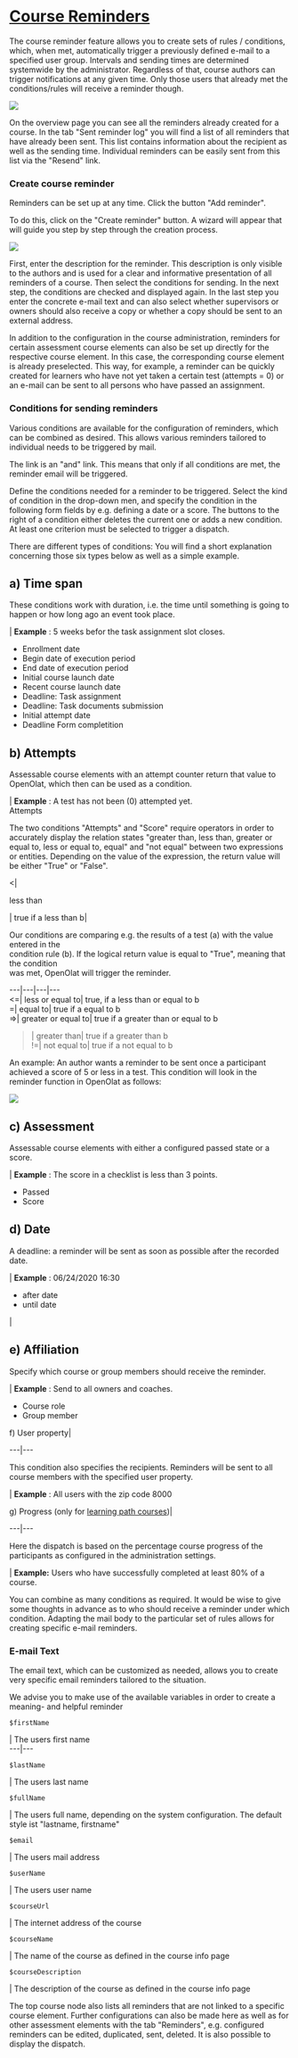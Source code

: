 #  [Course Reminders](Course+Reminders.html)

The course reminder feature allows you to create sets of rules / conditions,
which, when met, automatically trigger a previously defined e-mail to a
specified user group. Intervals and sending times are determined systemwide by
the administrator. Regardless of that, course authors can trigger
notifications at any given time. Only those users that already met the
conditions/rules will receive a reminder though.

![](../../download/attachments/108600772/reminders_send_now.png)

On the overview page you can see all the reminders already created for a
course. In the tab "Sent reminder log" you will find a list of all reminders
that have already been sent. This list contains information about the
recipient as well as the sending time. Individual reminders can be easily sent
from this list via the "Resend" link.

### Create course reminder

Reminders can be set up at any time. Click the button "Add reminder".

To do this, click on the "Create reminder" button. A wizard will appear that
will guide you step by step through the creation process.

![](../../download/attachments/108600772/create_reminders.png)

First, enter the description for the reminder. This description is only
visible to the authors and is used for a clear and informative presentation of
all reminders of a course. Then select the conditions for sending. In the next
step, the conditions are checked and displayed again. In the last step you
enter the concrete e-mail text and can also select whether supervisors or
owners should also receive a copy or whether a copy should be sent to an
external address.

In addition to the configuration in the course administration, reminders for
certain assessment course elements can also be set up directly for the
respective course element. In this case, the corresponding course element is
already preselected. This way, for example, a reminder can be quickly created
for learners who have not yet taken a certain test (attempts = 0) or an e-mail
can be sent to all persons who have passed an assignment.

### Conditions for sending reminders

Various conditions are available for the configuration of reminders, which can
be combined as desired. This allows various reminders tailored to individual
needs to be triggered by mail.

The link is an "and" link. This means that only if all conditions are met, the
reminder email will be triggered.

Define the conditions needed for a reminder to be triggered. Select the kind
of condition in the drop-down men, and specify the condition in the following
form fields by e.g. defining a date or a score. The buttons to the right of a
condition either deletes the current one or adds a new condition. At least one
criterion must be selected to trigger a dispatch.

There are different types of conditions: You will find a short explanation
concerning those six types below as well as a simple example.

a) Time span  
---  
  
These conditions work with duration, i.e. the time until something is going to
happen or how long ago an event took place.

|  **Example** : 5 weeks befor the task assignment slot closes.  
  
  * Enrollment date
  * Begin date of execution period
  * End date of execution period
  * Initial course launch date
  * Recent course launch date
  * Deadline: Task assignment
  * Deadline: Task documents submission
  * Initial attempt date
  * Deadline Form completition

  
  
b) Attempts  
---  
  
Assessable course elements with an attempt counter return that value to
OpenOlat, which then can be used as a condition.

|  **Example** : A test has not been (0) attempted yet.  
Attempts  
  
The two conditions "Attempts" and "Score" require operators in order to
accurately display the relation states "greater than, less than, greater or
equal to, less or equal to, equal" and "not equal" between two expressions or
entities. Depending on the value of the expression, the return value will be
either "True" or "False".

<|

less than

| true if a less than b|

  

  

Our conditions are comparing e.g. the results of a test (a) with the value
entered in the  
condition rule (b). If the logical return value is equal to "True", meaning
that the condition  
was met, OpenOlat will trigger the reminder.  
  
---|---|---|---  
<=| less or equal to| true, if a less than or equal to b  
=| equal to| true if a equal to b  
=>| greater or equal to| true if a greater than or equal to b  
>| greater than| true if a greater than b  
!=| not equal to| true if a not equal to b  
  
An example: An author wants a reminder to be sent once a participant achieved
a score of 5 or less in a test. This condition will look in the reminder
function in OpenOlat as follows:

![](../../download/attachments/590936/reminder_operator_EN.png)

c) Assessment  
---  
  
Assessable course elements with either a configured passed state or a score.

|  **Example** : The score in a checklist is less than 3 points.  
  
  * Passed
  * Score

  
  
d) Date  
---  
  
A deadline: a reminder will be sent as soon as possible after the recorded
date.

|  **Example** : 06/24/2020 16:30  
  
  * after date
  * until date

|  
  
  
e) Affiliation  
---  
  
Specify which course or group members should receive the reminder.

|  **Example** : Send to all owners and coaches.  
  
  * Course role
  * Group member

  
  
f) User property|  
  
---|---  
  
This condition also specifies the recipients. Reminders will be sent to all
course members with the specified user property.

|  **Example** : All users with the zip code 8000  
  
g) Progress (only for [learning path courses](Learning+path+course.html))|  
  
---|---  
  
Here the dispatch is based on the percentage course progress of the
participants as configured in the administration settings.

  

|  **Example:** Users who have successfully completed at least 80% of a
course.  
  
  

You can combine as many conditions as required. It would be wise to give some
thoughts in advance as to who should receive a reminder under which condition.
Adapting the mail body to the particular set of rules allows for creating
specific e-mail reminders.

### E-mail Text

The email text, which can be customized as needed, allows you to create very
specific email reminders tailored to the situation.

We advise you to make use of the available variables in order to create a
meaning- and helpful reminder

    
    
    $firstName

| The users first name  
---|---  
      
    
    $lastName

| The users last name  
      
    
    $fullName

| The users full name, depending on the system configuration. The default
style ist "lastname, firstname"  
      
    
    $email

| The users mail address  
      
    
    $userName

| The users user name  
      
    
    $courseUrl

| The internet address of the course  
      
    
    $courseName

| The name of the course as defined in the course info page  
      
    
    $courseDescription

| The description of the course as defined in the course info page  
  
  

The top course node also lists all reminders that are not linked to a specific
course element. Further configurations can also be made here as well as for
other assessment elements with the tab "Reminders", e.g. configured reminders
can be edited, duplicated, sent, deleted. It is also possible to display the
dispatch.

  

